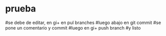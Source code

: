 # prueba

#se debe de editar, en gi+ en pul branches
#luego abajo en git commit
#se pone un comentario y commit
#luego en gi+ push branch
#y listo
